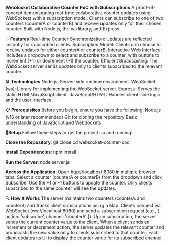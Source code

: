 **WebSocket Collaborative Counter PoC with Subscriptions**
A proof-of-concept demonstrating real-time collaborative counter updates using WebSockets with a subscription model. Clients can subscribe to one of two counters (counterA or counterB) and receive updates only for their chosen counter. Built with Node.js, the ws library, and Express.

✨ **Features**
Real-time Counter Synchronization: Updates are reflected instantly for subscribed clients.
Subscription Model: Clients can choose to receive updates for either counterA or counterB.
Interactive Web Interface: Includes a dropdown to select and subscribe to a counter, with buttons to increment (+1) or decrement (-1) the counter.
Efficient Broadcasting: The WebSocket server sends updates only to clients subscribed to the relevant counter.

🛠️ **Technologies**
Node.js: Server-side runtime environment.
WebSocket (ws): Library for implementing the WebSocket server.
Express: Serves the static HTML/JavaScript client.
JavaScript/HTML: Handles client-side logic and the user interface.

📋 **Prerequisites**
Before you begin, ensure you have the following:
Node.js (v16 or later recommended)
Git for cloning the repository
Basic understanding of JavaScript and WebSockets

🚀**Setup**
Follow these steps to get the project up and running:

**Clone the Repository**:
git clone <your-repo-url>
cd websocket-counter-poc

**Install Dependencies**:
npm install

**Run the Server**:
node server.js

**Access the Application**:
Open http://localhost:8080 in multiple browser tabs.
Select a counter (counterA or counterB) from the dropdown and click Subscribe.
Use the +1 or -1 buttons to update the counter. Only clients subscribed to the same counter will see the updates.

🔍 **How It Works**
The server maintains two counters (counterA and counterB) and tracks client subscriptions using a Map.
Clients connect via WebSocket (ws://localhost:8080) and send a subscription request (e.g., { action: 'subscribe', channel: 'counterA' }).
Upon subscription, the server sends the current counter value to the client.
When a client sends an increment or decrement action, the server updates the relevant counter and broadcasts the new value only to clients subscribed to that counter.
Each client updates its UI to display the counter value for its subscribed channel.


